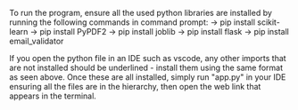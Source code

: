 To run the program, ensure all the used python libraries are installed by running the following commands in command prompt:
-> pip install scikit-learn
-> pip install PyPDF2
-> pip install joblib
-> pip install flask
-> pip install email_validator

If you open the python file in an IDE such as vscode, any other imports that are not installed should be underlined - install them using the same format as seen above.
Once these are all installed, simply run "app.py" in your IDE ensuring all the files are in the hierarchy, then open the web link that appears in the terminal.
